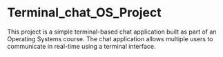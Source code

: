 # Terminal_chat_OS_Project

This project is a simple terminal-based chat application built as part of an Operating Systems course. The chat application allows multiple users to communicate in real-time using a terminal interface.
